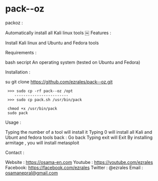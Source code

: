 # pack--oz
 
packoz :

Automatically install all Kali linux tools 
￼ 
Features :

Install Kali linux and Ubuntu and Fedora tools 

Requirements :

bash secript
An operating system (tested on Ubuntu and Fedora) 

Installation :

su
git clone https://github.com/ezrales/pack--oz.git
     
     >>> sudo cp -rf pack--oz /opt 
        ------------------------ 
     >>> sudo cp pack.sh /usr/bin/pack

     chmod +x /usr/bin/pack
     sudo pack
 
Usage :

Typing the number of a tool will install it
Typing 0 will install all Kali and Ubunt and fedora tools
back : Go back
Typing exit will Exit 
By installing armitage , you will install metasploit 


Contact : 

Website : https://osama-en.com
Youtube : https://youtube.com/ezrales
Facebook: https://facebook.com/ezrales
Twitter : @ezrales
Email   : osamanepral@gmail.com
